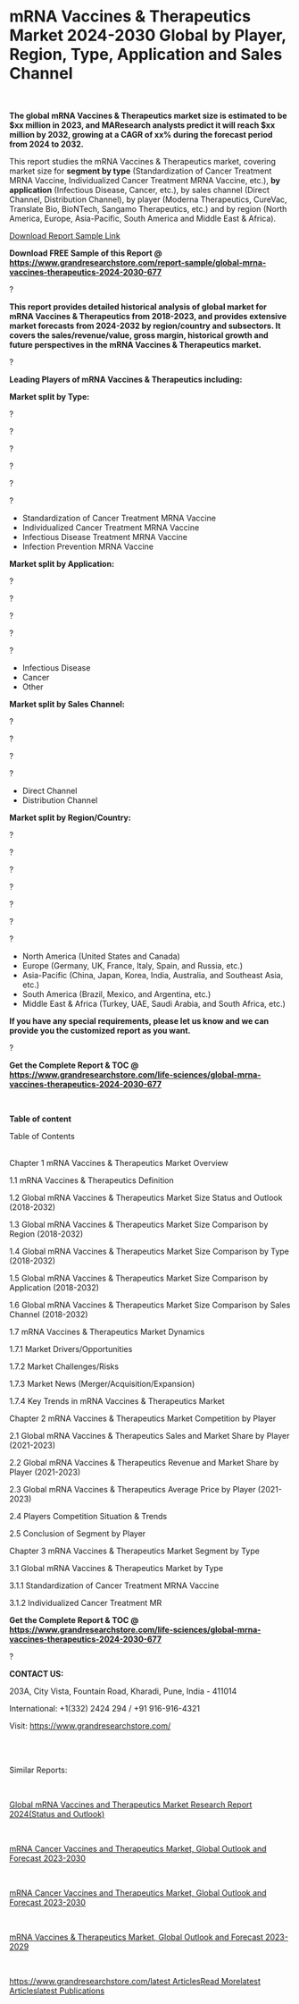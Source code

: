 <h1>mRNA Vaccines & Therapeutics Market 2024-2030 Global by Player, Region, Type, Application and Sales Channel</h1><br/><p><strong>The global mRNA Vaccines & Therapeutics market size is estimated to be $xx million in 2023, and MAResearch analysts predict it will reach $xx million by 2032, growing at a <strong>CAGR</strong> of xx% during the forecast period from 2024 to 2032.</strong></p>
 
 
 
 <p>This report studies the mRNA Vaccines & Therapeutics market, covering market size for <strong>segment by type</strong> (Standardization of Cancer Treatment MRNA Vaccine, Individualized Cancer Treatment MRNA Vaccine, etc.), <strong>by application</strong> (Infectious Disease, Cancer, etc.), by sales channel (Direct Channel, Distribution Channel), by player (Moderna Therapeutics, CureVac, Translate Bio, BioNTech, Sangamo Therapeutics, etc.) and by region (North America, Europe, Asia-Pacific, South America and Middle East & Africa).</p>
 
 
 
 <p><a href="https://www.grandresearchstore.com/mr-admin/report-sample/global-mrna-vaccines-therapeutics-2024-2030-677">Download Report Sample Link</a></p>
 
 
 
 <div><b>Download FREE Sample of this Report @ <a href="https://www.grandresearchstore.com/report-sample/global-mrna-vaccines-therapeutics-2024-2030-677">https://www.grandresearchstore.com/report-sample/global-mrna-vaccines-therapeutics-2024-2030-677</a></b></div>
 
 
 
 <p>? </p>
 
 
 
 <p><strong>This report provides detailed historical analysis of global market for mRNA Vaccines & Therapeutics from 2018-2023, and provides extensive market forecasts from 2024-2032 by region/country and subsectors. It covers the sales/revenue/value, gross margin, historical growth and future perspectives in the mRNA Vaccines & Therapeutics market.</strong></p>
 
 
 
 <p>? </p>
 
 
 
 <p><strong>Leading Players of mRNA Vaccines & Therapeutics including:</strong></p>
 
 
 
 <p><strong>Market split by Type:</strong></p>
 
 
 
 <p>? </p>
 
 
 
 <p>? </p>
 
 
 
 <p>? </p>
 
 
 
 <p>? </p>
 
 
 
 <p>? </p>
 
 
 
 <p>? </p>
 
 
 
 <ul>
 
 <li>Standardization of Cancer Treatment MRNA Vaccine</li>
 
 <li>Individualized Cancer Treatment MRNA Vaccine</li>
 
 <li>Infectious Disease Treatment MRNA Vaccine</li>
 
 <li>Infection Prevention MRNA Vaccine</li>
 
 </ul>
 
 
 
 <p><strong>Market split <strong>by Application</strong>:</strong></p>
 
 
 
 <p>? </p>
 
 
 
 <p>? </p>
 
 
 
 <p>? </p>
 
 
 
 <p>? </p>
 
 
 
 <p>? </p>
 
 
 
 <ul>
 
 <li>Infectious Disease</li>
 
 <li>Cancer</li>
 
 <li>Other</li>
 
 </ul>
 
 
 
 <p><strong>Market split by Sales Channel:</strong></p>
 
 
 
 <p>? </p>
 
 
 
 <p>? </p>
 
 
 
 <p>? </p>
 
 
 
 <p>? </p>
 
 
 
 <ul>
 
 <li>Direct Channel</li>
 
 <li>Distribution Channel</li>
 
 </ul>
 
 
 
 <p><strong>Market split by Region/Country:</strong></p>
 
 
 
 <p>? </p>
 
 
 
 <p>? </p>
 
 
 
 <p>? </p>
 
 
 
 <p>? </p>
 
 
 
 <p>? </p>
 
 
 
 <p>? </p>
 
 
 
 <p>? </p>
 
 
 
 <ul>
 
 <li>North America (United States and Canada)</li>
 
 <li>Europe (Germany, UK, France, Italy, Spain, and Russia, etc.)</li>
 
 <li>Asia-Pacific (China, Japan, Korea, India, Australia, and Southeast Asia, etc.)</li>
 
 <li>South America (Brazil, Mexico, and Argentina, etc.)</li>
 
 <li>Middle East & Africa (Turkey, UAE, Saudi Arabia, and South Africa, etc.)</li>
 
 </ul>
 
 
 
 <p><strong>If you have any special requirements, please let us know and we can provide you the customized report as you want.</strong></p>
 
 
 
 <p>? </p>
 
 
 
 <div><b>Get the Complete Report & TOC @ <a href="https://www.grandresearchstore.com/life-sciences/global-mrna-vaccines-therapeutics-2024-2030-677">https://www.grandresearchstore.com/life-sciences/global-mrna-vaccines-therapeutics-2024-2030-677</a></b></div>
 
 
 
 <p><br />
 
 <b>Table of content</b></p>
 
 
 
 <p>Table of Contents<br />
 
 <br />
 
 Chapter 1 mRNA Vaccines & Therapeutics Market Overview<br />
 
 1.1 mRNA Vaccines & Therapeutics Definition<br />
 
 1.2 Global mRNA Vaccines & Therapeutics Market Size Status and Outlook (2018-2032)<br />
 
 1.3 Global mRNA Vaccines & Therapeutics Market Size Comparison by Region (2018-2032)<br />
 
 1.4 Global mRNA Vaccines & Therapeutics Market Size Comparison by Type (2018-2032)<br />
 
 1.5 Global mRNA Vaccines & Therapeutics Market Size Comparison by Application (2018-2032)<br />
 
 1.6 Global mRNA Vaccines & Therapeutics Market Size Comparison by Sales Channel (2018-2032)<br />
 
 1.7 mRNA Vaccines & Therapeutics Market Dynamics<br />
 
 1.7.1 Market Drivers/Opportunities<br />
 
 1.7.2 Market Challenges/Risks<br />
 
 1.7.3 Market News (Merger/Acquisition/Expansion)<br />
 
 1.7.4 Key Trends in mRNA Vaccines & Therapeutics Market<br />
 
 Chapter 2 mRNA Vaccines & Therapeutics Market Competition by Player<br />
 
 2.1 Global mRNA Vaccines & Therapeutics Sales and Market Share by Player (2021-2023)<br />
 
 2.2 Global mRNA Vaccines & Therapeutics Revenue and Market Share by Player (2021-2023)<br />
 
 2.3 Global mRNA Vaccines & Therapeutics Average Price by Player (2021-2023)<br />
 
 2.4 Players Competition Situation & Trends<br />
 
 2.5 Conclusion of Segment by Player<br />
 
 Chapter 3 mRNA Vaccines & Therapeutics Market Segment by Type<br />
 
 3.1 Global mRNA Vaccines & Therapeutics Market by Type<br />
 
 3.1.1 Standardization of Cancer Treatment MRNA Vaccine<br />
 
 3.1.2 Individualized Cancer Treatment MR</p>
 
 
 
 <div><b>Get the Complete Report & TOC @ <a href="https://www.grandresearchstore.com/life-sciences/global-mrna-vaccines-therapeutics-2024-2030-677">https://www.grandresearchstore.com/life-sciences/global-mrna-vaccines-therapeutics-2024-2030-677</a></b></div>
 
 
 
 <p>? </p>
 
 
 
 <p><b>CONTACT US:</b><br />
 
 203A, City Vista, Fountain Road, Kharadi, Pune, India - 411014<br />
 
 International: +1(332) 2424 294 / +91 916-916-4321<br />
 
 Visit: <a href="https://www.grandresearchstore.com/">https://www.grandresearchstore.com/</a><br />
 
 <br />
 
 <br />
 
 Similar Reports:<br />
 
 <br />
 
 <a href="https://www.grandresearchstore.com/life-sciences/global-mrna-vaccines-therapeutics-2024-700">Global mRNA Vaccines and Therapeutics Market Research Report 2024(Status and Outlook)</a><br />
 
 <br />
 
 <a href="https://www.grandresearchstore.com/life-sciences/global-mrna-cancer-vaccines-therapeutics-forecast-2023-2030-77">mRNA Cancer Vaccines and Therapeutics Market, Global Outlook and Forecast 2023-2030</a><br />
 
 <br />
 
 <a href="https://www.grandresearchstore.com/life-sciences/global-mrna-cancer-vaccines-therapeutics-forecast-2023-2030-458">mRNA Cancer Vaccines and Therapeutics Market, Global Outlook and Forecast 2023-2030</a><br />
 
 <br />
 
 <a href="https://www.grandresearchstore.com/life-sciences/global-mrna-vaccines-therapeutics-forecast-2023-2029-806">mRNA Vaccines & Therapeutics Market, Global Outlook and Forecast 2023-2029</a><br />
 
 <br />
 
 <a href="https://gyeongbokgung.com">https://www.grandresearchstore.com/</a><a href="https://hallyeomaritime.com">latest Articles</a><a href="https://jingwansa.com">Read More</a><a href="https://nguoiviet.jp/">latest Articles</a><a href="https://www.intelmarketresearch.com/">latest Publications</a></p>